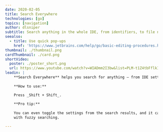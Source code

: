 ```yaml
---
date: 2020-02-05
title: Search Everywhere
technologies: [go]
topics: [navigation]
author: dlsniper
subtitle: Search anything in the whole IDE, from identifiers, to file names, to settings
seealso:
  - title: Use quick pop-ups
    href: 'https://www.jetbrains.com/help/go/basic-editing-procedures.html#quick_popups'
thumbnail: ./thumbnail.png
cardThumbnail: ./card.png
shortVideo:
  poster: ./poster_short.png
  url: https://www.youtube.com/watch?v=WIADmm2I3bw&list=PLM-t1Z4tbFflkIOaap4P-BV30ZrZwrDld&index=26&t=0s
leadin: |
    **Search Everywhere** helps you search for anything – from IDE settings to parts of your code.
    
    **How to use:**

    Press _Shift + Shift_.
    
    **Pro tip:**
    
    You can even toggle the settings from the search results, and it can be used
    with fuzzy searching.

---
```

